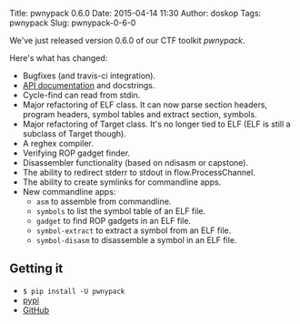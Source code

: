 Title: pwnypack 0.6.0
Date: 2015-04-14 11:30
Author: doskop
Tags: pwnypack
Slug: pwnypack-0-6-0

We've just released version 0.6.0 of our CTF toolkit *pwnypack*.

Here's what has changed:

* Bugfixes (and travis-ci integration).
* [API documentation](http://pwnypack.readthedocs.org/) and docstrings.
* Cycle-find can read from stdin.
* Major refactoring of ELF class. It can now parse section headers, program
  headers, symbol tables and extract section, symbols.
* Major refactoring of Target class. It's no longer tied to ELF (ELF is still
  a subclass of Target though).
* A reghex compiler.
* Verifying ROP gadget finder.
* Disassembler functionality (based on ndisasm or capstone).
* The ability to redirect stderr to stdout in flow.ProcessChannel.
* The ability to create symlinks for commandline apps.
* New commandline apps:
    * `asm` to assemble from commandline.
    * `symbols` to list the symbol table of an ELF file.
    * `gadget` to find ROP gadgets in an ELF file.
    * `symbol-extract` to extract a symbol from an ELF file.
    * `symbol-disasm` to disassemble a symbol in an ELF file.

## Getting it

* `$ pip install -U pwnypack`
* [pypi](https://pypi.python.org/pypi/pwnypack/0.6.0)
* [GitHub](https://github.com/edibledinos/pwnypack/releases/tag/v0.6.0)
